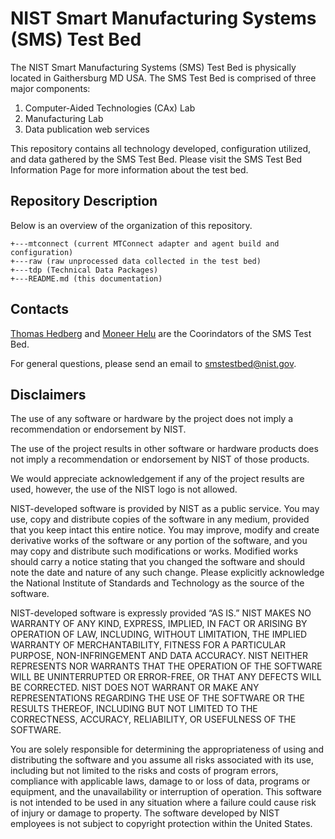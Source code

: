 # NIST Smart Manufacturing Systems (SMS) Test Bed

The NIST Smart Manufacturing Systems (SMS) Test Bed is physically located in Gaithersburg MD USA. The SMS Test Bed is comprised of three major components:

1. Computer-Aided Technologies (CAx) Lab
2. Manufacturing Lab
3. Data publication web services

This repository contains all technology developed, configuration utilized, and data gathered by the SMS Test Bed. Please visit the SMS Test Bed Information Page for more information about the test bed.

## Repository Description

Below is an overview of the organization of this repository.

```
+---mtconnect (current MTConnect adapter and agent build and configuration)
+---raw (raw unprocessed data collected in the test bed)
+---tdp (Technical Data Packages)
+---README.md (this documentation)
```

## Contacts

[Thomas Hedberg](http://www.nist.gov/el/msid/syseng/thedberg.cfm) and [Moneer Helu](http://www.nist.gov/el/msid/infotest/mhelu.cfm) are the Coorindators of the SMS Test Bed. 

For general questions, please send an email to smstestbed@nist.gov.

## Disclaimers

The use of any software or hardware by the project does not imply a recommendation or endorsement by NIST.

The use of the project results in other software or hardware products does not imply a recommendation or endorsement by NIST of those products.

We would appreciate acknowledgement if any of the project results are used, however, the use of the NIST logo is not allowed.

NIST-developed software is provided by NIST as a public service. You may use, copy and distribute copies of the software in any medium, provided that you keep intact this entire notice. You may improve, modify and create derivative works of the software or any portion of the software, and you may copy and distribute such modifications or works. Modified works should carry a notice stating that you changed the software and should note the date and nature of any such change. Please explicitly acknowledge the National Institute of Standards and Technology as the source of the software.

NIST-developed software is expressly provided “AS IS.” NIST MAKES NO WARRANTY OF ANY KIND, EXPRESS, IMPLIED, IN FACT OR ARISING BY OPERATION OF LAW, INCLUDING, WITHOUT LIMITATION, THE IMPLIED WARRANTY OF MERCHANTABILITY, FITNESS FOR A PARTICULAR PURPOSE, NON-INFRINGEMENT AND DATA ACCURACY. NIST NEITHER REPRESENTS NOR WARRANTS THAT THE OPERATION OF THE SOFTWARE WILL BE UNINTERRUPTED OR ERROR-FREE, OR THAT ANY DEFECTS WILL BE CORRECTED. NIST DOES NOT WARRANT OR MAKE ANY REPRESENTATIONS REGARDING THE USE OF THE SOFTWARE OR THE RESULTS THEREOF, INCLUDING BUT NOT LIMITED TO THE CORRECTNESS, ACCURACY, RELIABILITY, OR USEFULNESS OF THE SOFTWARE.

You are solely responsible for determining the appropriateness of using and distributing the software and you assume all risks associated with its use, including but not limited to the risks and costs of program errors, compliance with applicable laws, damage to or loss of data, programs or equipment, and the unavailability or interruption of operation. This software is not intended to be used in any situation where a failure could cause risk of injury or damage to property. The software developed by NIST employees is not subject to copyright protection within the United States.
